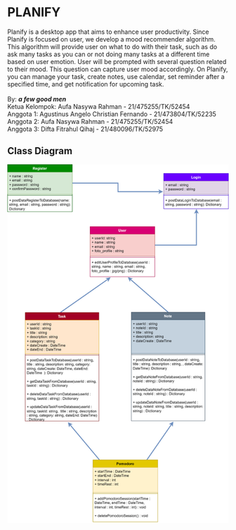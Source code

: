 # PLANIFY

Planify is a desktop app that aims to enhance user productivity. Since Planify is focused on user, we develop a mood recommender algorithm. This algorithm will provide user on what to do with their task, such as do ask many tasks as you can or not doing many tasks at a different time based on user emotion. User will be prompted with several question related to their mood. This question can capture user mood accordingly. On Planify, you can manage your task, create notes, use calendar, set reminder after a specified time, and get notification for upcoming task.
<br><br>
By: **_a few good men_** <br>
Ketua Kelompok: Aufa Nasywa Rahman - 21/475255/TK/52454 <br>
Anggota 1: Agustinus Angelo Christian Fernando - 21/473804/TK/52235 <br>
Anggota 2: Aufa Nasywa Rahman - 21/475255/TK/52454 <br>
Anggota 3: Difta Fitrahul Qihaj - 21/480096/TK/52975

## Class Diagram

![Class Diagram](images/planify-class-diagram.png)